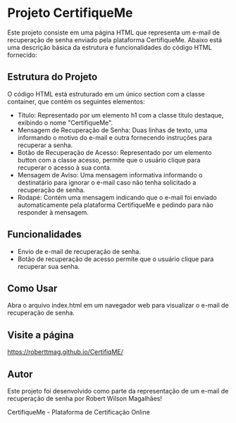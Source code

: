 # Projeto CertifiqueMe
Este projeto consiste em uma página HTML que representa um e-mail de recuperação de senha enviado pela plataforma CertifiqueMe. Abaixo está uma descrição básica da estrutura e funcionalidades do código HTML fornecido:

## Estrutura do Projeto
O código HTML está estruturado em um único section com a classe container, que contém os seguintes elementos:

- Título: Representado por um elemento h1 com a classe titulo destaque, exibindo o nome "CertifiqueMe".
- Mensagem de Recuperação de Senha: Duas linhas de texto, uma informando o motivo do e-mail e outra fornecendo instruções para recuperar a senha.
- Botão de Recuperação de Acesso: Representado por um elemento button com a classe acesso, permite que o usuário clique para recuperar o acesso à sua conta.
- Mensagem de Aviso: Uma mensagem informativa informando o destinatário para ignorar o e-mail caso não tenha solicitado a recuperação de senha.
- Rodapé: Contém uma mensagem indicando que o e-mail foi enviado automaticamente pela plataforma CertifiqueMe e pedindo para não responder à mensagem.
## Funcionalidades
- Envio de e-mail de recuperação de senha.
- Botão de recuperação de acesso permite que o usuário clique para recuperar sua senha.
## Como Usar
Abra o arquivo index.html em um navegador web para visualizar o e-mail de recuperação de senha.
## Visite a página
https://roberttmag.github.io/CertifiqME/
## Autor
Este projeto foi desenvolvido como parte da representação de um e-mail de recuperação de senha por Robert Wilson Magalhães!

CertifiqueMe - Plataforma de Certificação Online
